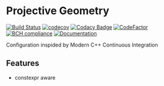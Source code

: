 Projective Geometry
===================

[![Build Status](https://travis-ci.org/luk036/pgcpp.svg?branch=master)](https://travis-ci.org/luk036/pgcpp)
[![codecov](https://codecov.io/gh/luk036/pgcpp/branch/master/graph/badge.svg)](https://codecov.io/gh/luk036/pgcpp)
[![Codacy Badge](https://api.codacy.com/project/badge/Grade/2791a40d6cd94011b8c36d7ad6b9b8f0)](https://app.codacy.com/app/luk036/pgcpp?utm_source=github.com&utm_medium=referral&utm_content=luk036/pgcpp&utm_campaign=badger)
[![CodeFactor](https://www.codefactor.io/repository/github/luk036/pgcpp/badge)](https://www.codefactor.io/repository/github/luk036/pgcpp)
[![BCH compliance](https://bettercodehub.com/edge/badge/luk036/pgcpp?branch=master)](https://bettercodehub.com/)
[![Documentation](https://img.shields.io/badge/Documentation-latest-blue.svg)](https://luk036.github.io/doc/pgcpp/index.html)

Configuration inspided by Modern C++ Continuous Integration

Features
--------

-   constexpr aware
